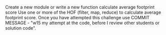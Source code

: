 Create a new module or write a new function calculate average footprint score
Use one or more of the HOF (filter, map, reduce) to calculate average footprint score. 
Once you have attempted this challenge use COMMIT MESSAGE - "w15 my attempt at the code, before I review other students or solution code".